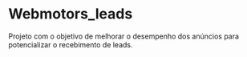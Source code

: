 # Webmotors_leads
Projeto com o objetivo de melhorar o desempenho dos anúncios para potencializar o recebimento de leads.
